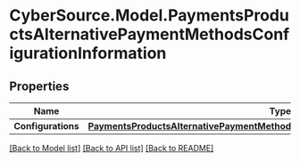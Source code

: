 # CyberSource.Model.PaymentsProductsAlternativePaymentMethodsConfigurationInformation
## Properties

Name | Type | Description | Notes
------------ | ------------- | ------------- | -------------
**Configurations** | [**PaymentsProductsAlternativePaymentMethodsConfigurationInformationConfigurations**](PaymentsProductsAlternativePaymentMethodsConfigurationInformationConfigurations.md) |  | [optional] 

[[Back to Model list]](../README.md#documentation-for-models) [[Back to API list]](../README.md#documentation-for-api-endpoints) [[Back to README]](../README.md)


